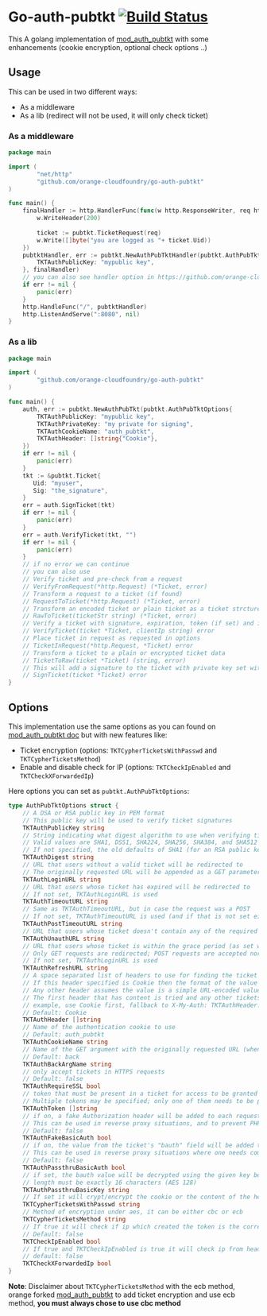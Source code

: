 # Go-auth-pubtkt [![Build Status](https://travis-ci.org/orange-cloudfoundry/go-auth-pubtkt.svg?branch=master)](https://travis-ci.org/orange-cloudfoundry/go-auth-pubtkt)

This A golang implementation of [mod_auth_pubtkt](https://neon1.net/mod_auth_pubtkt/) with some enhancements 
(cookie encryption, optional check options ..)

## Usage

This can be used in two different ways:
- As a middleware
- As a lib (redirect will not be used, it will only check ticket)

### As a middleware

```go
package main

import (
        "net/http"
        "github.com/orange-cloudfoundry/go-auth-pubtkt"
)

func main() {
    finalHandler := http.HandlerFunc(func(w http.ResponseWriter, req http.Request){
        w.WriteHeader(200)
       
        ticket := pubtkt.TicketRequest(req)
        w.Write([]byte("you are logged as "+ ticket.Uid))
    })
    pubtktHandler, err := pubtkt.NewAuthPubTktHandler(pubtkt.AuthPubTktOptions{
        TKTAuthPublicKey: "mypublic key",
    }, finalHandler)
    // you can also see handler option in https://github.com/orange-cloudfoundry/go-auth-pubtkt/blob/master/middleware.go#L171-L203
    if err != nil {
        panic(err)
    }
    http.HandleFunc("/", pubtktHandler)
    http.ListenAndServe(":8080", nil)
}
```

### As a lib

```go
package main

import (
        "github.com/orange-cloudfoundry/go-auth-pubtkt"
)

func main() {
    auth, err := pubtkt.NewAuthPubTkt(pubtkt.AuthPubTktOptions{
        TKTAuthPublicKey: "mypublic key",
        TKTAuthPrivateKey: "my private for signing",
        TKTAuthCookieName: "auth_pubtkt",
        TKTAuthHeader: []string{"Cookie"},
    })
    if err != nil {
        panic(err)
    }
    tkt := &pubtkt.Ticket{ 
       Uid: "myuser",
       Sig: "the_signature",
    }
    err = auth.SignTicket(tkt)
    if err != nil {
        panic(err)
    }
    err = auth.VerifyTicket(tkt, "")
    if err != nil {
        panic(err)
    }
    // if no error we can continue
    // you can also use
    // Verify ticket and pre-check from a request
    // VerifyFromRequest(*http.Request) (*Ticket, error)
    // Transform a request to a ticket (if found)
    // RequestToTicket(*http.Request) (*Ticket, error)
    // Transform an encoded ticket or plain ticket as a ticket strcture
    // RawToTicket(ticketStr string) (*Ticket, error)
    // Verify a ticket with signature, expiration, token (if set) and ip (against the provided ip and if TKTCheckIpEnabled option is true)
    // VerifyTicket(ticket *Ticket, clientIp string) error
    // Place ticket in request as requested in options
    // TicketInRequest(*http.Request, *Ticket) error
    // Transform a ticket to a plain or encrypted ticket data
    // TicketToRaw(ticket *Ticket) (string, error)
    // This will add a signature to the ticket with private key set with TKTAuthPrivateKey option
    // SignTicket(ticket *Ticket) error
}
```

## Options

This implementation use the same options as you can found on [mod_auth_pubtkt doc](https://neon1.net/mod_auth_pubtkt/install.html) but with new features like:
- Ticket encryption (options: `TKTCypherTicketsWithPasswd` and `TKTCypherTicketsMethod`)
- Enable and disable check for IP (options: `TKTCheckIpEnabled` and `TKTCheckXForwardedIp`)

Here options you can set as `pubtkt.AuthPubTktOptions`:

```go
type AuthPubTktOptions struct {
	// A DSA or RSA public key in PEM format
	// This public key will be used to verify ticket signatures
	TKTAuthPublicKey string
	// String indicating what digest algorithm to use when verifying ticket signatures
	// Valid values are SHA1, DSS1, SHA224, SHA256, SHA384, and SHA512
	// If not specified, the old defaults of SHA1 (for an RSA public key) or DSS1 (for a DSA public key) will be used.
	TKTAuthDigest string
	// URL that users without a valid ticket will be redirected to
	// The originally requested URL will be appended as a GET parameter (normally named "back", but can be changed with TKTAuthBackArgName)
	TKTAuthLoginURL string
	// URL that users whose ticket has expired will be redirected to
	// If not set, TKTAuthLoginURL is used
	TKTAuthTimeoutURL string
	// Same as TKTAuthTimeoutURL, but in case the request was a POST
	// If not set, TKTAuthTimeoutURL is used (and if that is not set either, TKTAuthLoginURL)
	TKTAuthPostTimeoutURL string
	// URL that users whose ticket doesn't contain any of the required tokens (as set with TKTAuthToken) will be redirected to
	TKTAuthUnauthURL string
	// URL that users whose ticket is within the grace period (as set with the graceperiod key in the ticket) before the actual expiry will be redirected to.
	// Only GET requests are redirected; POST requests are accepted normally. The script at this URL should check the ticket and issue a new one
	// If not set, TKTAuthLoginURL is used
	TKTAuthRefreshURL string
	// A space separated list of headers to use for finding the ticket (case insensitive).
	// If this header specified is Cookie then the format of the value expects to be a valid cookie (subject to the TKTAuthCookieName directive).
	// Any other header assumes the value is a simple URL-encoded value of the ticket.
	// The first header that has content is tried and any other tickets in other header(s) are ignored.
	// example, use Cookie first, fallback to X-My-Auth: TKTAuthHeader: []string{"Cookie", "X-My-Auth"}
	// Default: Cookie
	TKTAuthHeader []string
	// Name of the authentication cookie to use
	// Default: auth_pubtkt
	TKTAuthCookieName string
	// Name of the GET argument with the originally requested URL (when redirecting to the login page)
	// Default: back
	TKTAuthBackArgName string
	// only accept tickets in HTTPS requests
	// Default: false
	TKTAuthRequireSSL bool
	// token that must be present in a ticket for access to be granted
	// Multiple tokens may be specified; only one of them needs to be present in the ticket (i.e. any token can match, not all tokens need to match)
	TKTAuthToken []string
	// if on, a fake Authorization header will be added to each request (username from ticket, fixed string "password" as the password).
	// This can be used in reverse proxy situations, and to prevent PHP from stripping username information from the request (which would then not be available for logging purposes)
	// Default: false
	TKTAuthFakeBasicAuth bool
	// if on, the value from the ticket's "bauth" field will be added to the request as a Basic Authorization header.
	// This can be used in reverse proxy situations where one needs complete control over the username and password (see also TKTAuthFakeBasicAuth, which should not be used at the same time).
	// Default: false
	TKTAuthPassthruBasicAuth bool
	// if set, the bauth value will be decrypted using the given key before it is added to the Authorization header.
	// length must be exactly 16 characters (AES 128)
	TKTAuthPassthruBasicKey string
	// If set it will crypt/encrypt the cookie or the content of the header with this passphrase (not a key but a passphrase like in openssl)
	TKTCypherTicketsWithPasswd string
	// Method of encryption under aes, it can be either cbc or ecb
	TKTCypherTicketsMethod string
	// If true it will check if ip which created the token is the correct ip who use it
	// Default: false
	TKTCheckIpEnabled bool
	// If true and TKTCheckIpEnabled is true it will check ip from header X-Forwarded-For instead client remote ip
	// default: false
	TKTCheckXForwardedIp bool
}
```

**Note**: Disclaimer about `TKTCypherTicketsMethod` with the ecb method, orange forked [mod_auth_pubtkt](https://neon1.net/mod_auth_pubtkt/) 
to add ticket encryption and use ecb method, **you must always chose to use cbc method**